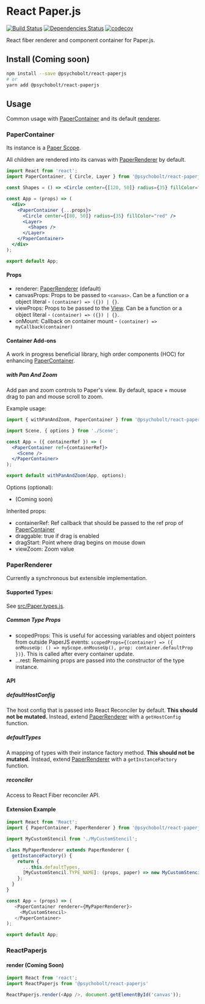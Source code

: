 # React Paper.js

[![Build Status](https://travis-ci.org/psychobolt/react-paperjs.svg?branch=master)](https://travis-ci.org/psychobolt/react-paperjs)
[![Dependencies Status](https://david-dm.org/psychobolt/react-paperjs.svg)](https://david-dm.org/psychobolt/react-paperjs)
[![codecov](https://codecov.io/gh/psychobolt/react-paperjs/branch/master/graph/badge.svg)](https://codecov.io/gh/psychobolt/react-paperjs)

React fiber renderer and component container for Paper.js.

## Install (Coming soon)

```sh
npm install --save @psychobolt/react-paperjs
# or
yarn add @psychobolt/react-paperjs
```

## Usage

Common usage with [PaperContainer](#papercontainer) and its default [renderer](#paperrenderer).

### PaperContainer

Its instance is a [Paper Scope](http://paperjs.org/reference/paperscope/).

All children are rendered into its canvas with [PaperRenderer](#paperrenderer) by default.

```jsx
import React from 'react';
import PaperContainer, { Circle, Layer } from '@psychobolt/react-paperjs'

const Shapes = () => <Circle center={[120, 50]} radius={35} fillColor="#00FF00" />;

const App = (props) => (
  <div>
    <PaperContainer {...props}>
      <Circle center={[80, 50]} radius={35} fillColor="red" />
      <Layer>
        <Shapes />
      </Layer>
    </PaperContainer>
  </div>
);

export default App;
```

#### Props

- renderer: [PaperRenderer](#paperrenderer) (default)
- canvasProps: Props to be passed to ```<canvas>```. Can be a function or a object literal - ```(container) => ({}) | {}```.
- viewProps: Props to be passed to the [View](http://paperjs.org/reference/view/). Can be a function or a object literal - ```(container) => ({}) | {}```.
- onMount: Callback on container mount - ```(container) => myCallback(container)```

#### Container Add-ons

A work in progress beneficial library, high order components (HOC) for enhancing [PaperContainer](#papercontainer).

##### with Pan And Zoom

Add pan and zoom controls to Paper's view. By default, space + mouse drag to pan and mouse scroll to zoom.

Example usage:
```jsx
import { withPanAndZoom, PaperContainer } from '@psychobolt/react-paperjs'

import Scene, { options } from './Scene';

const App = ({ containerRef }) => (
  <PaperContainer ref={containerRef}>
    <Scene />
  </PaperContainer>
);

export default withPanAndZoom(App, options);
```

Options (optional):
- (Coming soon)

Inherited props:
- containerRef: Ref callback that should be passed to the ref prop of [PaperContainer](#papercontainer)
- draggable: true if drag is enabled
- dragStart: Point where drag begins on mouse down
- viewZoom: Zoom value

### PaperRenderer

Currently a synchronous but extensible implementation.

#### Supported Types:

See [src/Paper.types.js](src/Paper.types.js).

##### Common Type Props

- scopedProps: This is useful for accessing variables and object pointers from outside PaperJS events: ```scopedProps={(container) => ({ onMouseUp: () => myScope.onMouseUp(), prop: container.defaultProp })}```. This is called after every container update.
- ...rest: Remaining props are passed into the constructor of the type instance.

#### API

##### defaultHostConfig

The host config that is passed into React Reconciler by default. __This should not be mutated.__ Instead, extend [PaperRenderer](#paperrenderer) with a ```getHostConfig``` function.

##### defaultTypes

A mapping of types with their instance factory method. __This should not be mutated.__ Instead, extend [PaperRenderer](#paperrenderer) with a ```getInstanceFactory``` function.

##### reconciler

Access to React Fiber reconciler API.

#### Extension Example

```js
import React from 'React';
import { PaperContainer, PaperRenderer } from '@psychobolt/react-paperjs'

import MyCustomStencil from './MyCustomStencil';

class MyPaperRenderer extends PaperRenderer {
  getInstanceFactory() {
    return { 
      ...this.defaultTypes,
      [MyCustomStencil.TYPE_NAME]: (props, paper) => new MyCustomStencil(props),
    };
  }
}

const App = (props) => (
   <PaperContainer renderer={MyPaperRenderer}>
     <MyCustomStencil>
   </PaperContainer>
);

export default App;
```

### ReactPaperjs

#### render (Coming Soon)

```js
import React from 'react';
import ReactPaperjs from '@psychobolt/react-paperjs'

ReactPaperjs.render(<App />, document.getElementById('canvas'));
```